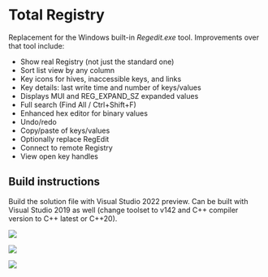 # Total Registry

Replacement for the Windows built-in *Regedit.exe* tool. Improvements over that tool include:

* Show real Registry (not just the standard one)
* Sort list view by any column
* Key icons for hives, inaccessible keys, and links
* Key details: last write time and number of keys/values
* Displays MUI and REG_EXPAND_SZ expanded values
* Full search (Find All / Ctrl+Shift+F)
* Enhanced hex editor for binary values
* Undo/redo
* Copy/paste of keys/values
* Optionally replace RegEdit
* Connect to remote Registry
* View open key handles

## Build instructions

Build the solution file with Visual Studio 2022 preview. Can be built with Visual Studio 2019 as well (change toolset to v142 and C++ compiler version to C++ latest or C++20).

![](https://github.com/zodiacon/RegExp/blob/master/regexp1.png)

![](https://github.com/zodiacon/RegExp/blob/master/regexp2.png)

![](https://github.com/zodiacon/RegExp/blob/master/regexp3.png)
